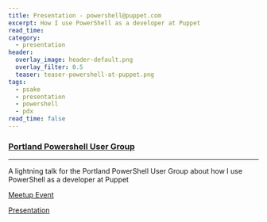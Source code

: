 ```yaml
---
title: Presentation - powershell@puppet.com
excerpt: How I use PowerShell as a developer at Puppet
read_time:
category:
  - presentation
header:
  overlay_image: header-default.png
  overlay_filter: 0.5
  teaser: teaser-powershell-at-puppet.png
tags:
  - psake
  - presentation
  - powershell
  - pdx
read_time: false
---
```


### [Portland Powershell User Group](http://www.meetup.com/PDX-PowerShell-User-Group/)

---

A lightning talk for the Portland PowerShell User Group about how I use PowerShell as a developer at Puppet

[Meetup Event](http://www.meetup.com/PDX-PowerShell-User-Group/events/234158646/)

[Presentation](https://speakerdeck.com/glennsarti/powershell-at-puppet-dot-com)